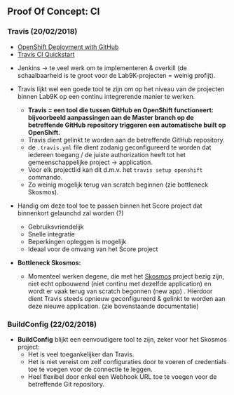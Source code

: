 ## Proof Of Concept: CI 

### Travis (20/02/2018)

- [OpenShift Deployment with GitHub](https://docs.travis-ci.com/user/deployment/openshift/)
- [Travis CI Quickstart](https://hub.openshift.com/quickstarts/26-travis-ci)

* Jenkins -> te veel werk om te implementeren & overkill (de schaalbaarheid is te groot voor de Lab9K-projecten = weinig profijt).
* Travis lijkt wel een goede tool te zijn om op het niveau van de projecten binnen Lab9K op een continu integrerende manier te werken.
   * **Travis = een tool die tussen GitHub en OpenShift functioneert: bijvoorbeeld aanpassingen aan de Master branch op de betreffende GitHub repository triggeren een automatische built op OpenShift.** 
   * Travis dient gelinkt te worden aan de betreffende GitHub repository.
   * de `.travis.yml` file dient zodanig geconfigureerd te worden dat iedereen toegang / de juiste authorization heeft tot het gemeenschappelijke project -> application.
    * Voor elk projectlid kan dit d.m.v. het `travis setup openshift` commando.
    * Zo weinig mogelijk terug van scratch beginnen (zie bottleneck Skosmos).

* Handig om deze tool toe te passen binnen het Score project dat binnenkort gelaunchd zal worden (?)
    * Gebruiksvriendelijk
    * Snelle integratie
    * Beperkingen opleggen is mogelijk
    * Ideaal voor de omvang van het Score project

* **Bottleneck Skosmos:**
    * Momenteel werken degene, die met het [Skosmos](https://github.com/lab9k/Skos) project bezig zijn, niet echt opbouwend (niet continu met dezelfde application) en wordt er vaak terug van scratch begonnen (new app) . Hierdoor dient Travis steeds opnieuw geconfigureerd & gelinkt te worden aan deze nieuwe application. (zie bovenstaande documentatie)
    

### BuildConfig (22/02/2018)

* **BuildConfig** blijkt een eenvoudigere tool te zijn, zeker voor het Skosmos project: 
  * Het is veel toegankelijker dan Travis.
  * Het is niet vereist om zelf configuraties door te voeren of credentials toe te voegen voor de connectie te leggen.
  * Heel flexibel door enkel een Webhook URL toe te voegen voor de betreffende Git repository.
    

